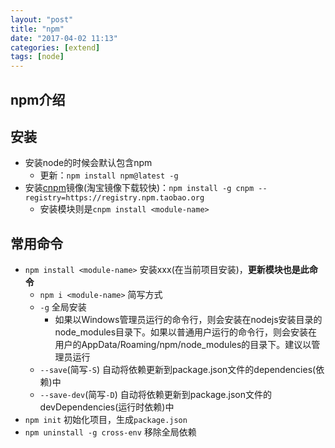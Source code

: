 ```yaml
---
layout: "post"
title: "npm"
date: "2017-04-02 11:13"
categories: [extend]
tags: [node]
---
```


## npm介绍

## 安装

- 安装node的时候会默认包含npm
    - 更新：`npm install npm@latest -g`
- 安装[cnpm](http://npm.taobao.org/)镜像(淘宝镜像下载较快)：`npm install -g cnpm --registry=https://registry.npm.taobao.org`
    - 安装模块则是`cnpm install <module-name>`

## 常用命令

- `npm install <module-name>` 安装xxx(在当前项目安装)，**更新模块也是此命令**
    - `npm i <module-name>` 简写方式
    - `-g` 全局安装
        - 如果以Windows管理员运行的命令行，则会安装在nodejs安装目录的node_modules目录下。如果以普通用户运行的命令行，则会安装在用户的AppData/Roaming/npm/node_modules的目录下。建议以管理员运行
    - `--save`(简写`-S`) 自动将依赖更新到package.json文件的dependencies(依赖)中
    - `--save-dev`(简写`-D`) 自动将依赖更新到package.json文件的devDependencies(运行时依赖)中
- `npm init` 初始化项目，生成`package.json`
- `npm uninstall -g cross-env` 移除全局依赖
